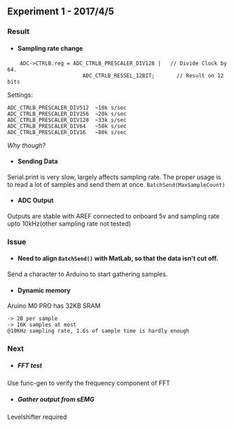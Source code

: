 ## Experiment 1 - 2017/4/5

### Result

* #### Sampling rate change
```   
    ADC->CTRLB.reg = ADC_CTRLB_PRESCALER_DIV128 |   // Divide Clock by 64.
                        ADC_CTRLB_RESSEL_12BIT;       // Result on 12 bits
```

Settings:
```
ADC_CTRLB_PRESCALER_DIV512  ~10k s/sec
ADC_CTRLB_PRESCALER_DIV256  ~20k s/sec
ADC_CTRLB_PRESCALER_DIV128  ~33k s/sec
ADC_CTRLB_PRESCALER_DIV64   ~50k s/sec
ADC_CTRLB_PRESCALER_DIV16   ~80k s/sec
```
*Why though?*

* #### Sending Data
Serial.print is very slow, largely affects sampling rate.
The proper usage is to read a lot of samples and send them at once.
`BatchSend(MaxSampleCount)`

* #### ADC Output 
Outputs are stable with AREF connected to onboard 5v and sampling rate upto 10kHz(other sampling rate not tested)


### Issue

* #### Need to align `BatchSend()` with MatLab, so that the data isn't cut off.
Send a character to Arduino to start gathering samples.
* #### Dynamic memory
Aruino M0 PRO has 32KB SRAM
```
-> 2B per sample 
-> 16K samples at most
@10KHz sampling rate, 1.6s of sample time is hardly enough
```


### Next

* ##### FFT test
Use func-gen to verify the frequency component of FFT
* ##### Gather output from sEMG
Levelshifter required

